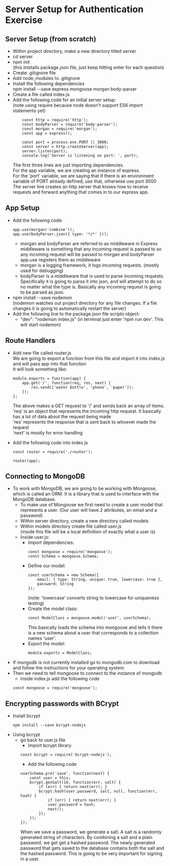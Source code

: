 # Server Setup for Authentication Exercise

## Server Setup (from scratch)  

- Within project directory, make a new directory titled server
- cd server
- npm init  
    (this intstalls package.json file, just keep hitting enter for each question)
- Create .gitignore file
- Add node_modules to .gitignore
- Install the following dependencies  
    npm install --save express mongoose morgan body-parser
- Create a file called index.js
- Add the following code for an initial server setup:  
    (note using require because node doesn't support ES6 import statements yet)  
    ```const express = require('express');
        const http = require('http');
        const bodyParser = require('body-parser');
        const morgan = require('morgan');
        const app = express();

        const port = process.env.PORT || 3000;
        const server = http.createServer(app);
        server.listen(port);
        console.log('Server is listening on port: ', port);
    ```
    The first three lines are just importing dependencies.  
    For the app variable, we are creating an instance of express.  
    For the 'port' variable, we are saying that if there is an environment variable of PORT already defined, use that, otherwise use port 3000  
    The server line creates an http server that knows how to receive requests and forward anything that comes in to our express app.

## App Setup
- Add the following code:
    ```
    app.use(morgan('combine'));
    app.use(bodyParser.json({ type: '*/*' }));
    ```
    - morgan and bodyParser are referred to as middleware in Express middleware is something that any incoming request is passed to so any incoming request will be passed to morgan and bodyParser app.use registers them as middleware
    - morgan is a logging framework, it logs incoming requests. (mostly used for debugging)
    - bodyParser is a middleware that is used to parse incoming requests. Specifically it is going to parse it into json, and will attempt to do so no matter what the type is. Basically any incoming request is going to be parsed as json.
- npm install --save nodemon  
    (nodemon watches out project directory for any file changes. If a file changes it is going to automatically restart the server)
- Add the following line to the package.json file scripts object:  
    - "dev": "nodemon index.js"
        (in terminal just enter 'npm run dev'. This will start nodemon)

## Route Handlers
- Add new file called router.js  
    We are going to export a function from this file and import it into index.js and will pass app into that function  
    It will look something like:  
    ```
    module.exports = function(app) {
        app.get('/', function(req, res, next) {
            res.send(['water bottle', 'phone', 'paper']);
        });
    };
    ```
    The above makes a GET request to '/' and sends back an array of items.  
    'req' is an object that represents the incoming http request. It basically has a lot of data about the request being made  
    'res' represents the response that is sent back to whoever made the request  
    'next' is mostly for error handling

- Add the following code into index.js 
    ```
    const router = require('./router');

    router(app);
    ```
## Connecting to MongoDB
- To work with MongoDB, we are going to be working with Mongoose, which is called an ORM.  It is a library that is used to interface with the MongoDB database.
    - To make use of Mongoose we first need to create a user model that represents a user. (Our user will have 2 attributes, an email and a password)
    - Within server directory, create a new directory called models
    - Within models directory create file called user.js  
    (inside this file will be a local definition of exactly what a user is)
    - Inside user.js:
        - Import dependencies:  
            ```
            const mongoose = require('mongoose');
            const Schema = mongoose.Schema;
            ```
        - Define our model:  
            ```
            const userSchema = new Schema({
                email: { type: String, unique: true, lowercase: true },
                password: String
            });
            ```
            (note: 'lowercase' converts string to lowercase for uniqueness testing)
        - Create the model class:  
            ```
            const ModelClass = mongoose.model('user', userSchema);
            ```
            This basically loads the schema into mongoose  and tells it there is a new schema about a user that corresponds to a collection names 'user'.
        - Export the model:
            ```
            module.exports = ModelClass;
            ```
- If mongodb is not currently installed go to mongodb.com to download and follow the instructions for your operating system.
- Then we need to tell mongoose to connect to the instance of mongodb  
     - inside index.js add the following code
     ```
     const mongoose = require('mongoose');

## Encrypting passwords with BCrypt
- Install bcrypt  
    ```
    npm install --save bcrypt-nodejs
    ```
- Using bcrypt  
    - go back to user.js file
        - Import bcrypt library
        ```
        const bcrypt = require('bcrypt-nodejs');
        ```
        - Add the following code  
        ```
        userSchema.pre('save', function(next) {
            const user = this;
            bcrypt.genSalt(10, function(err, salt) {
                if (err) { return next(err); }
                bcrypt.hash(user.password, salt, null, function(err, hash) {
                    if (err) { return next(err); }
                    user.password = hash;
                    next();
                });
            });
        });
        ```
        When we save a password, we generate a salt.  A salt is a randomly generated string of characters.  By combining a salt and a plain password, we get get a hashed password.  The newly generated password that gets saved to the database contains both the salt and the hashed password.  This is going to be very important for signing in a user.


